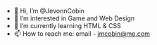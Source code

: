 - 👋 Hi, I’m @JevonnCobin
- 👀 I’m interested in Game and Web Design
- 🌱 I’m currently learning HTML & CSS
- 📫 How to reach me: email - jmcobin@me.com

<!---
JevonnCobin/JevonnCobin is a ✨ special ✨ repository because its `README.md` (this file) appears on your GitHub profile.
You can click the Preview link to take a look at your changes.
--->
